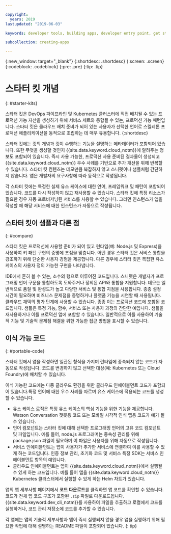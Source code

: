 ```yaml
---

copyright:
  years: 2019
lastupdated: "2019-06-03"

keywords: developer tools, building apps, developer entry point, get started coding, starter kit

subcollection: creating-apps

---
```

{:new_window: target="_blank"}
{:shortdesc: .shortdesc}
{:screen: .screen}
{:codeblock: .codeblock}
{:pre: .pre}
{:tip: .tip}

# 스타터 킷 개념
{: #starter-kits}

스타터 킷은 DevOps 파이프라인 및 Kubernetes 클러스터에 직접 배치될 수 있는 프로덕션 가능 자산을 생성하기 위해 서비스 세트와 통합될 수 있는, 프로덕션 가능 패턴입니다. 스타터 킷은 클라우드 배치 준비가 되어 있는 사용자가 선택한 언어로 스켈레톤 프로덕션 애플리케이션을 동적으로 조립하는 데 매우 유용합니다. 
{:shortdesc}

스타터 킷에는 킷의 개념과 킷이 수행하는 기능을 설명하는 메타데이터가 포함되어 있습니다. 또한 무엇을 생성할 것인지 {{site.data.keyword.cloud_notm}}에 알려주는 정보도 포함되어 있습니다. 즉시 사용 가능한, 프로덕션 사용 준비된 결과물이 생성되고 {{site.data.keyword.cloud_notm}} 우수 사례를 기반으로 추가 개선을 위해 반복할 수 있습니다. 스타터 킷 컨텐츠는 데모만큼 복잡하지 않고 스니펫이나 샘플처럼 간단하지 않습니다. 앱은 개발자의 요구사항에 따라 동적으로 작성됩니다.

각 스타터 킷에는 특정한 실제 유스 케이스에 대한 언어, 프레임워크 및 패턴이 포함되어 있습니다. 코드를 다시 작성하지 않고 재사용할 수 있습니다. 스타터 킷에 특정 리소스가 필요한 경우 자동 프로비저닝된 서비스를 사용할 수 있습니다. 그러면 인스턴스가 앱을 작성할 때 해당 서비스에 대한 인스턴스가 자동으로 작성됩니다.

## 스타터 킷이 샘플과 다른 점
{: #compare}

스타터 킷은 프로덕션에 사용할 준비가 되어 있고 런타임(예: Node.js 및 Express)을 사용하여 키 패턴 구현의 증명에 초점을 맞춥니다. 어떤 경우 스타터 킷은 서비스 통합을 강조하기 위해 단순한 사용자 경험을 제공합니다. 다른 경우에 스타터 킷은 복잡한 유스 케이스의 사용자 정의 가능한 구현을 나타냅니다.

IDE에서 흔히 볼 수 있는, 소수의 행으로 이루어진 코드입니다. 스니펫은 개발자가 프로그래밍 언어 구문을 통합하도록 도와주거나 정의된 API와 통합을 지원합니다. 데모는 일반적으로 품질 및 완성도가 높고 다양한 서비스 및 통합 지점을 사용합니다. 종종 설정 시간이 필요하며 비즈니스 문제점을 증명하거나 플랫폼 기능을 시연할 때 사용됩니다. 클라우드 채택의 평가 단계에 사용할 수 있습니다. 종종 이는 프로덕션 코드에 포함된 코드입니다. 샘플은 특정 기능, 함수, 서비스 또는 사용자 과정의 간단한 예입니다. 샘플을 재사용하거나 이를 프로덕션 앱에 포함할 수 있습니다. 일반적으로 이를 사용하여 기술적 기능 및 기술적 문제점 해결을 위한 가능한 접근 방법을 표시할 수 있습니다.

## 이식 가능 코드
{: #portable-code}

스타터 킷에서 앱을 작성하면 일관된 형식을 가지며 런타임에 종속되지 않는 코드가 자동으로 작성됩니다. 코드를 변경하지 않고 선택한 대상(예: Kubernetes 또는 Cloud Foundry)에 배치할 수 있습니다.

이식 가능한 코드에는 다중 클라우드 환경을 위한 클라우드 인에이블먼트 코드가 포함되어 있습니다.특정 언어에 대한 우수 사례를 따르며 유스 케이스에 적용되는 코드를 생성할 수 있습니다. 

* 유스 케이스 로직은 특정 유스 케이스의 핵심 기능을 위한 기능을 제공합니다. Watson Conversation 챗봇용 코드 또는 모바일 시각적 인식 앱용 코드가 예가 될 수 있습니다.
* 언어 컴포넌트는 스타터 킷에 대해 선택한 프로그래밍 언어의 고유 코드 컴포넌트 및 파일입니다. 예를 들어, node.js 프로그래머는 종속성 관리를 위해 package.json 파일이 필요하며 이 파일은 사용자를 위해 자동으로 작성됩니다.
* 서비스 인에이블먼트는 앱이 사용자가 추가한 서비스에 연결하여 이를 사용할 수 있게 하는 코드입니다. 인증 정보 관리, 초기화 코드 및 서비스 특정 SDK는 서비스 인에이블먼트 항목의 예입니다.
* 클라우드 인에이블먼트는 앱이 {{site.data.keyword.cloud_notm}}에서 실행될 수 있게 하는 코드입니다. 예를 들어 앱을 {{site.data.keyword.cloud_notm}} Kubernetes 클러스터에서 실행할 수 있게 하는 Helm 차트가 있습니다.

앱의 앱 세부사항 페이지에서 **코드 다운로드**를 클릭하면 앱 코드를 확인할 수 있습니다. 코드가 전체 앱 코드 구조가 포함된 `.zip` 파일로 다운로드됩니다. {{site.data.keyword.dev_cli_notm}}를 사용하여 파일을 추출하고 로컬에서 코드를 실행하거나, 코드 관리 저장소에 코드를 추가할 수 있습니다.

각 앱에는 앱의 기술적 세부사항과 앱이 즉시 실행되지 않을 경우 앱을 실행하기 위해 필요한 작업에 대해 설명하는 README 파일이 포함되어 있습니다.
{: tip}
